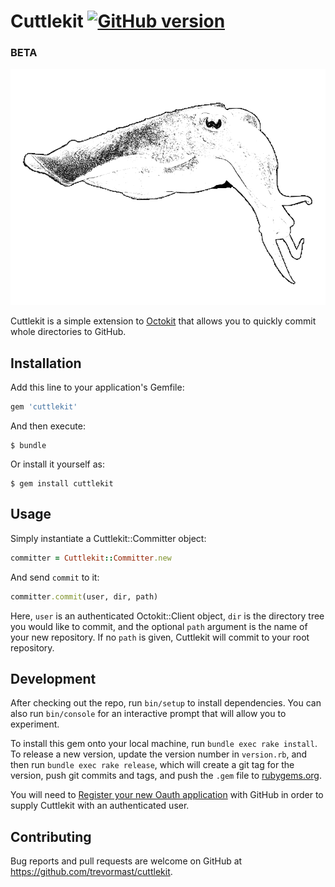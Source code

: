 # Cuttlekit [![GitHub version](https://badge.fury.io/gh/trevormast%2Fcuttlekit.svg)](https://badge.fury.io/gh/trevormast%2Fcuttlekit)
### BETA

![cuttlefish](cuttlefish.png)

Cuttlekit is a simple extension to [Octokit](https://github.com/octokit) that allows you to quickly commit whole directories to GitHub. 

## Installation

Add this line to your application's Gemfile:

```ruby
gem 'cuttlekit'
```

And then execute:

    $ bundle

Or install it yourself as:

    $ gem install cuttlekit

## Usage

Simply instantiate a Cuttlekit::Committer object:

```ruby
committer = Cuttlekit::Committer.new
```
And send `commit` to it:

```ruby
committer.commit(user, dir, path)
```
Here, `user` is an authenticated Octokit::Client object, `dir` is the directory tree you would like to commit, and the optional `path` argument is the name of your new repository. If no `path` is given, Cuttlekit will commit to your root repository.


## Development

After checking out the repo, run `bin/setup` to install dependencies. You can also run `bin/console` for an interactive prompt that will allow you to experiment.

To install this gem onto your local machine, run `bundle exec rake install`. To release a new version, update the version number in `version.rb`, and then run `bundle exec rake release`, which will create a git tag for the version, push git commits and tags, and push the `.gem` file to [rubygems.org](https://rubygems.org).

You will need to [Register your new Oauth application](https://developer.github.com/v3/oauth/) with GitHub in order to supply Cuttlekit with an authenticated user.

## Contributing

Bug reports and pull requests are welcome on GitHub at https://github.com/trevormast/cuttlekit.

